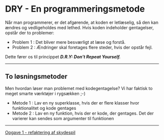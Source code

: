 # DRY - En programmeringsmetode

Når man programmerer, er det afgørende, at koden er letlæselig, så den kan ændres og vedligeholdes med lethed. Hvis koden indeholder gentagelser, opstår der to problemer:

- Problem 1 : Det bliver mere besværligt at læse og forstå.
- Problem 2 : Ændringer skal foretages flere steder, hvis der opstår fejl.

Dette fører os til princippet ***D.R.Y: Don't Repeat Yourself.***

-----------------------------

## To løsningsmetoder

Men hvordan løser man problemet med kodegentagelse? Vi har faktisk to meget smarte værktøjer i rygsækken ;-)

- Metode 1 : Lav en ny superklasse, hvis der er flere klasser hvor funktionalitet og kode gentages
- Metode 2 : Lav en ny funktion, hvis der er kode, der gentages. Det der varierer kan sendes som argumenter til funktionen

------------------------------

[Opgave 1 - refaktering af skydespil](opgave_skydespil.md)

